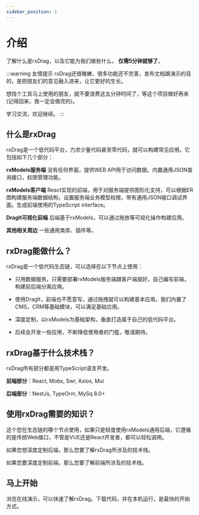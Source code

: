 ```yaml
---
sidebar_position: 1
---
```


# 介绍

了解什么是rxDrag，以及它能为我们做些什么， **仅需5分钟就够了**。

:::warning 友情提示
rxDrag还很稚嫩，很多功能还不完善，发布文档跟演示的目的，是把朋友们的意见融入进来，让它更好的生长。

想找个工具马上使用的朋友，就不要浪费这五分钟时间了，等这个项目做好再来(记得回来，我一定会做完的)。

学习交流，欢迎继续。
:::

## 什么是rxDrag

rxDrag是一个低代码平台，力求少量代码甚至零代码，就可以构建常见应用。它包括如下几个部分：  

**rxModels服务端** 没有任何界面，提供WEB API用于访问数据。内置通用JSON查询接口，权限管理功能。

**rxModels客户端** React实现的前端，用于对服务端提供图形化支持，可以根据ER图构建服务端数据结构，设置服务端业务模型权限，带有通用JSON接口调试界面。生成前端使用的TypeScript interface。

**DragIt可视化前端** 后端基于rxModels，可以通过拖放等可视化操作构建应用。 

**其他相关周边**  一些通用类库、插件等。

## rxDrag能做什么？
rxDrag是一个低代码生态链，可以选择在以下节点上使用：

* 只用数据服务，只需要部署rxModels服务端跟客户端就好，自己编写前端，构建前后端分离应用。

* 使用DragIt，前端也不愿意写，通过拖拽就可以构建基本应用。我们内置了CMS，CRM等基础模块，可以满足基础应用。

* 深度定制，以rxModels为基础架构，垂直打造属于自己的低代码平台。

* 后续会开发一些应用，不断降低使用者的门槛，敬请期待。

## rxDrag基于什么技术栈？
rxDrag所有部分都是用TypeScript语言开发。

**前端部分**：React, Mobx, Swr, Axios, Mui

**后端部分**：NestJs, TypeOrm, MySq 8.0+

## 使用rxDrag需要的知识？

这个您在生态链的哪个节点使用，如果只是轻度使用rxModels通用后端，它遵循的是传统Web接口，不管是VUE还是React开发者，都可以轻松调用。

如果您想深度定制后端，那么您要了解rxDrag所涉及的技术栈。

如果您要深度定制前端，那么您要了解前端所涉及的技术栈。

## 马上开始

浏览在线演示，可以快速了解rxDrag。下载代码，并在本机运行，是最快的开始方式。